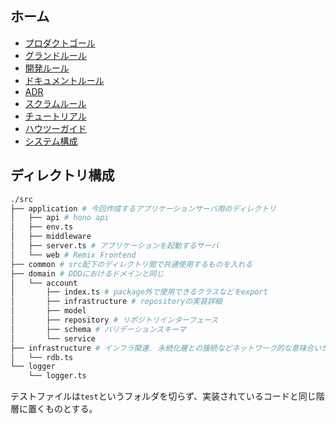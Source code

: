 ## ホーム

- [プロダクトゴール](product_goal.md)
- [グランドルール](grand_rule.md)
- [開発ルール](development_rule.md)
- [ドキュメントルール](docs_rule.md)
- [ADR](adr/0_top.md)
- [スクラムルール](scrum_rule.md)
- [チュートリアル](tutorials/0_top.md)
- [ハウツーガイド](how_to_guides/0_top.md)
- [システム構成](system_config/config.md)

## ディレクトリ構成

```sh
./src
├── application # 今回作成するアプリケーションサーバ用のディレクトリ
│   ├── api # hono api
│   ├── env.ts
│   ├── middleware
│   ├── server.ts # アプリケーションを起動するサーバ
│   └── web # Remix Frontend
├── common # src配下のディレクトリ間で共通使用するものを入れる
├── domain # DDDにおけるドメインと同じ
│   └── account
│       ├── index.ts # package外で使用できるクラスなどをexport
│       ├── infrastructure # repositoryの実装詳細
│       ├── model
│       ├── repository # リポジトリインターフェース
│       ├── schema # バリデーションスキーマ
│       └── service
├── infrastructure # インフラ関連. 永続化層との接続などネットワーク的な意味合いが強い
│   └── rdb.ts
└── logger
    └── logger.ts
```
テストファイルは`test`というフォルダを切らず、実装されているコードと同じ階層に置くものとする。
